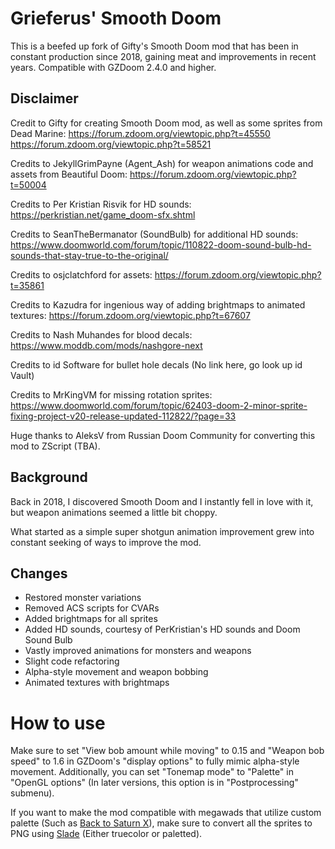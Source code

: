# Grieferus' Smooth Doom
This is a beefed up fork of Gifty's Smooth Doom mod that has been in constant production since 2018, gaining meat and improvements in recent years. Compatible with GZDoom 2.4.0 and higher.

## Disclaimer
Credit to Gifty for creating Smooth Doom mod, as well as some sprites from Dead Marine:
https://forum.zdoom.org/viewtopic.php?t=45550
https://forum.zdoom.org/viewtopic.php?t=58521

Credits to JekyllGrimPayne (Agent_Ash) for weapon animations code and assets from Beautiful Doom:
https://forum.zdoom.org/viewtopic.php?t=50004

Credits to Per Kristian Risvik for HD sounds:
https://perkristian.net/game_doom-sfx.shtml

Credits to SeanTheBermanator (SoundBulb) for additional HD sounds:
https://www.doomworld.com/forum/topic/110822-doom-sound-bulb-hd-sounds-that-stay-true-to-the-original/

Credits to osjclatchford for assets:
https://forum.zdoom.org/viewtopic.php?t=35861

Credits to Kazudra for ingenious way of adding brightmaps to animated textures:
https://forum.zdoom.org/viewtopic.php?t=67607

Credits to Nash Muhandes for blood decals:
https://www.moddb.com/mods/nashgore-next

Credits to id Software for bullet hole decals
(No link here, go look up id Vault)

Credits to MrKingVM for missing rotation sprites:
https://www.doomworld.com/forum/topic/62403-doom-2-minor-sprite-fixing-project-v20-release-updated-112822/?page=33

Huge thanks to AleksV from Russian Doom Community for converting this mod to ZScript (TBA).


## Background
Back in 2018, I discovered Smooth Doom and I instantly fell in love with it, but weapon animations seemed a little bit choppy.

What started as a simple super shotgun animation improvement grew into constant seeking of ways to improve the mod.

## Changes
- Restored monster variations
- Removed ACS scripts for CVARs
- Added brightmaps for all sprites
- Added HD sounds, courtesy of PerKristian's HD sounds and Doom Sound Bulb
- Vastly improved animations for monsters and weapons
- Slight code refactoring
- Alpha-style movement and weapon bobbing
- Animated textures with brightmaps

# How to use
Make sure to set "View bob amount while moving" to 0.15 and "Weapon bob speed" to 1.6 in GZDoom's "display options" to fully mimic alpha-style movement. Additionally, you can set "Tonemap mode" to "Palette" in "OpenGL options" (In later versions, this option is in "Postprocessing" submenu).

If you want to make the mod compatible with megawads that utilize custom palette (Such as [Back to Saturn X](https://doomwiki.org/wiki/Back_to_Saturn_X)), make sure to convert all the sprites to PNG using [Slade](https://slade.mancubus.net/index.php?page=downloads) (Either truecolor or paletted).
